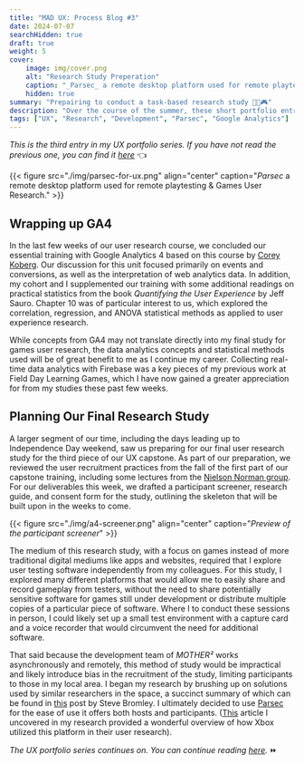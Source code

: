 ```yaml
---
title: "MAD UX: Process Blog #3"
date: 2024-07-07
searchHidden: true
draft: true
weight: 5
cover:
    image: img/cover.png
    alt: "Research Study Preperation"
    caption: "_Parsec_ a remote desktop platform used for remote playtesting & Games User Research."
    hidden: true
summary: "Prepairing to conduct a task-based research study 👨‍🔬🎮️"
description: "Over the course of the summer, these short portfolio entries describe my research process for my user experience research capstone."
tags: ["UX", "Research", "Development", "Parsec", "Google Analytics"]
---
```


_This is the third entry in my UX portfolio series. If you have not read the previous one, you can find it [here](../ux-p2/)_ 👈️

{{< figure src="./img/parsec-for-ux.png" align="center" caption="_Parsec_ a remote desktop platform used for remote playtesting & Games User Research." >}}

## Wrapping up GA4

In the last few weeks of our user research course, we concluded our essential training with Google Analytics 4 based on this course by [Corey Koberg](https://www.linkedin.com/learning/google-analytics-4-ga4-essential-training-14915362?u=56745513). Our discussion for this unit focused primarily on events and conversions, as well as the interpretation of web analytics data. In addition, my cohort and I supplemented our training with some additional readings on practical statistics from the book _Quantifying the User Experience_ by Jeff Sauro. Chapter 10 was of particular interest to us, which explored the correlation, regression, and ANOVA statistical methods as applied to user experience research.

While concepts from GA4 may not translate directly into my final study for games user research, the data analytics concepts and statistical methods used will be of great benefit to me as I continue my career. Collecting real-time data analytics with Firebase was a key pieces of my previous work at Field Day Learning Games, which I have now gained a greater appreciation for from my studies these past few weeks.

## Planning Our Final Research Study

A larger segment of our time, including the days leading up to Independence Day weekend, saw us preparing for our final user research study for the third piece of our UX capstone. As part of our preparation, we reviewed the user recruitment practices from the fall of the first part of our capstone training, including some lectures from the [Nielson Norman group](https://www.youtube.com/watch?v=o29up51Sxs8). For our deliverables this week, we drafted a participant screener, research guide, and consent form for the study, outlining the skeleton that will be built upon in the weeks to come.

{{< figure src="./img/a4-screener.png" align="center" caption="_Preview of the participant screener_" >}}

The medium of this research study, with a focus on games instead of more traditional digital mediums like apps and websites, required that I explore user testing software independently from my colleagues. For this study, I explored many different platforms that would allow me to easily share and record gameplay from testers, without the need to share potentially sensitive software for games still under development or distribute multiple copies of a particular piece of software. Where I to conduct these sessions in person, I could likely set up a small test environment with a capture card and a voice recorder that would circumvent the need for additional software.

That said because the development team of _MOTHER²_ works asynchronously and remotely, this method of study would be impractical and likely introduce bias in the recruitment of the study, limiting participants to those in my local area. I began my research by brushing up on solutions used by similar researchers in the space, a succinct summary of which can be found in [this](https://gamesuserresearch.com/top-remote-playtest-platforms-for-unmoderated-testing/) post by Steve Bromley. I ultimately decided to use [Parsec](https://parsec.app/) for the ease of use it offers both hosts and participants. ([This](https://developer.microsoft.com/en-us/games/articles/2023/05/how-xbox-research-accomplished-worldwide-virtual-playtesting-with-parsec/) article I uncovered in my research provided a wonderful overview of how Xbox utilized this platform in their user research).

_The UX portfolio series continues on. You can continue reading [here](../ux-p4/)._ ⏩️
